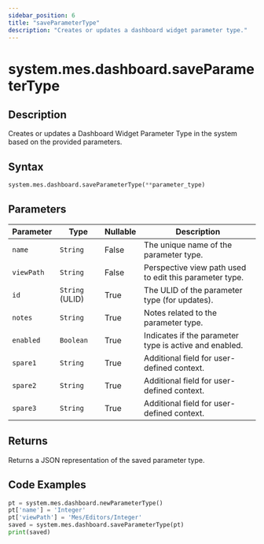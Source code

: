 ```yaml
---
sidebar_position: 6
title: "saveParameterType"
description: "Creates or updates a dashboard widget parameter type."
---
```


# system.mes.dashboard.saveParameterType

## Description

Creates or updates a Dashboard Widget Parameter Type in the system based on the provided parameters.

## Syntax

```python
system.mes.dashboard.saveParameterType(**parameter_type)
```

## Parameters

| Parameter  | Type            | Nullable | Description                                             |
|------------|-----------------|----------|---------------------------------------------------------|
| `name`     | `String`        | False    | The unique name of the parameter type.                  |
| `viewPath` | `String`        | False    | Perspective view path used to edit this parameter type. |
| `id`       | `String` (ULID) | True     | The ULID of the parameter type (for updates).           |
| `notes`    | `String`        | True     | Notes related to the parameter type.                    |
| `enabled`  | `Boolean`       | True     | Indicates if the parameter type is active and enabled.  |
| `spare1`   | `String`        | True     | Additional field for user-defined context.              |
| `spare2`   | `String`        | True     | Additional field for user-defined context.              |
| `spare3`   | `String`        | True     | Additional field for user-defined context.              |

## Returns

Returns a JSON representation of the saved parameter type.

## Code Examples

```python
pt = system.mes.dashboard.newParameterType()
pt['name'] = 'Integer'
pt['viewPath'] = 'Mes/Editors/Integer'
saved = system.mes.dashboard.saveParameterType(pt)
print(saved)
```
